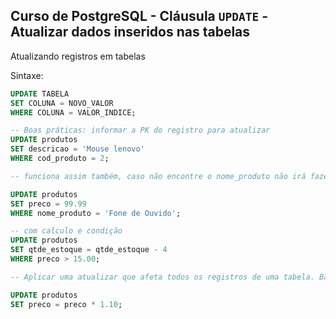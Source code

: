 ## Curso de PostgreSQL - Cláusula `UPDATE` - Atualizar dados inseridos nas tabelas

Atualizando registros em tabelas 

Sintaxe:

```sql
UPDATE TABELA
SET COLUNA = NOVO_VALOR
WHERE COLUNA = VALOR_INDICE;
```

```sql
-- Boas práticas: informar a PK do registro para atualizar
UPDATE produtos
SET descricao = 'Mouse lenovo'
WHERE cod_produto = 2;

-- funciona assim também, caso não encontre o nome_produto não irá fazer nada

UPDATE produtos
SET preco = 99.99
WHERE nome_produto = 'Fone de Ouvido';

-- com calculo e condição 
UPDATE produtos
SET qtde_estoque = qtde_estoque - 4
WHERE preco > 15.00;

-- Aplicar uma atualizar que afeta todos os registros de uma tabela. Basta usar o comando sem o `WHERE`, pois assim irá AFETAR TODOS OS REGISTROS

UPDATE produtos
SET preco = preco * 1.10;


```
